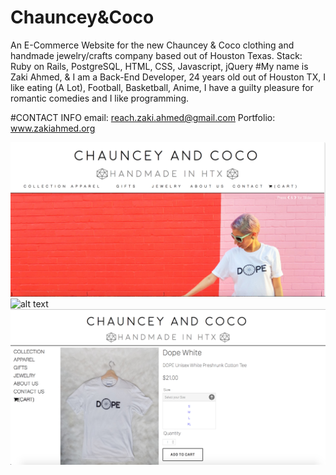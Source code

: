# Chauncey&Coco
An E-Commerce Website for the new Chauncey & Coco clothing and handmade jewelry/crafts company based out of Houston Texas.
Stack: Ruby on Rails, PostgreSQL, HTML, CSS, Javascript, jQuery
#My name is Zaki Ahmed,
& I am a Back-End Developer, 24 years old out of Houston TX, I like eating (A Lot), Football, Basketball, Anime, I have a guilty pleasure for romantic comedies and I like programming.

#CONTACT INFO
email: reach.zaki.ahmed@gmail.com
Portfolio: www.zakiahmed.org

![alt text](app/assets/images/CCSC1.png "Home Page")
![alt text](app/assets/images/CCSC2.png "Gift Page Index")
![alt text](app/assets/images/CCSC3.png "Apparel Page View")
